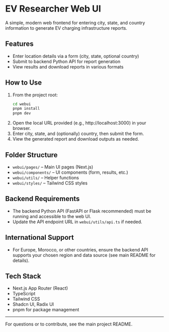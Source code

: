 # EV Researcher Web UI

A simple, modern web frontend for entering city, state, and country information to generate EV charging infrastructure reports.

## Features
- Enter location details via a form (city, state, optional country)
- Submit to backend Python API for report generation
- View results and download reports in various formats

## How to Use

1. From the project root:
   ```bash
   cd webui
   pnpm install
   pnpm dev
   ```
2. Open the local URL provided (e.g., http://localhost:3000) in your browser.
3. Enter city, state, and (optionally) country, then submit the form.
4. View the generated report and download outputs as needed.

## Folder Structure
- `webui/pages/` – Main UI pages (Next.js)
- `webui/components/` – UI components (form, results, etc.)
- `webui/utils/` – Helper functions
- `webui/styles/` – Tailwind CSS styles

## Backend Requirements
- The backend Python API (FastAPI or Flask recommended) must be running and accessible to the web UI.
- Update the API endpoint URL in `webui/utils/api.ts` if needed.

## International Support
- For Europe, Morocco, or other countries, ensure the backend API supports your chosen region and data source (see main README for details).

## Tech Stack
- Next.js App Router (React)
- TypeScript
- Tailwind CSS
- Shadcn UI, Radix UI
- pnpm for package management

---

For questions or to contribute, see the main project README.
